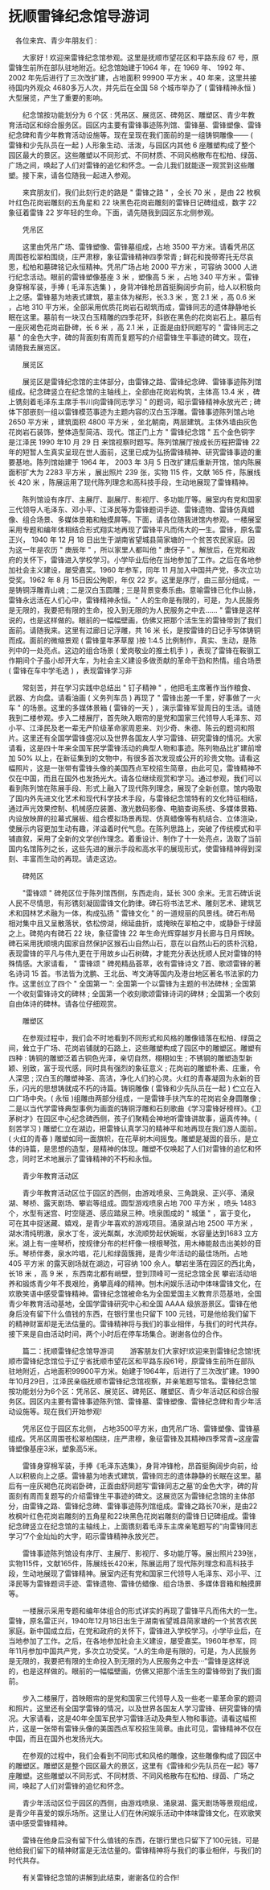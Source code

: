 # 抚顺雷锋纪念馆导游词
　各位来宾、青少年朋友们 :

　　大家好 ! 欢迎来雷锋纪念馆参观。这里是抚顺市望花区和平路东段 67 号，原雷锋生前所在部队驻地附近。纪念馆始建于1964 年，在 1969 年、 1992 年、 2002 年先后进行了三次改扩建，占地面积 99900 平方米 。40 年来，这里共接待国内外观众 4680多万人次，并先后在全国 58 个城市举办了 ( 雷锋精神永恒 ) 大型展览，产生了重要的影响。

　　纪念馆按功能划分为 6 个区 : 凭吊区、展览区、碑苑区、雕塑区、青少年教育活动区和综合服务区。园区内主要有雷锋事迹陈列馆、雷锋墓、雷锋塑像、雷锋纪念碑和青少年教育活动设施等。现在呈现在我们面前的是一组铸铜雕像─── ( 雷锋和少先队员在一起 ) 人形象生动、活泼，与园区内其他 6 座雕塑构成了整个园区最大的景区。这些雕塑以不同形式、不同材质、不同风格散布在松柏、绿茵、广场之间，唤起了人们对雷锋的追忆和怀念。一会儿我们就能逐一观赏到这些雕塑。接下来，请各位随我一起进入参观。

　　来宾朋友们，我们此刻行走的路是 " 雷锋之路 " ，全长 70 米 ，是由 22 枚枫叶红色花岗岩雕刻的五角星和 22 块黑色花岗岩雕刻的雷锋日记碑组成，数字 22 象征着雷锋 22 岁年轻的生命。下面，请先随我到园区东北侧参观。

　　凭吊区

　　这里由凭吊广场、雷锋塑像、雷锋墓组成，占地 3500 平方米。请看凭吊区周围苍松翠柏围绕，庄严肃穆，象征雷锋精神四季常青 ; 鲜花和挽带寄托无尽哀思，松柏和墓碑铭记永恒精神。凭吊广场占地 2000 平方米 ，可容纳 3000 人进行纪念活动。眼前的雷锋塑像基座 3 米 ，塑像高 5 米 ，占地 340 平方米 。雷锋身穿棉军装，手捧 ( 毛泽东选集 ) ，身背冲锋枪昂首挺胸阔步向前，给人以积极向上之感。雷锋墓为地表式建筑，墓主体为梯形，长3.3 米 ，宽 2.1 米 ，高 0.6 米 ，占地 310 平方米，全部采用优质花岗岩石砌筑而成，雷锋同志的遗体静静地长眠在这里。墓前有一块汉白玉精雕的四季花环，斜嵌在黑色的花岗岩石上。墓后有一座灰褐色花岗岩卧碑，长 6 米 ，高 2.1 米 ，正面是由舒同题写的 " 雷锋同志之墓 " 的金色大字，碑的背面刻有周而复题写的介绍雷锋生平事迹的碑文。现在，请随我去展览区。

　　展览区

　　展览区是雷锋纪念馆的主体部分，由雷锋之路、雷锋纪念碑、雷锋事迹陈列馆组成。纪念碑竖立在纪念馆的主轴线上，全部由花岗岩构筑，主体高 13.4 米 ，碑上镌刻着毛泽东主席手书川向雷锋同志学习 " 的题词，昭示雷锋精神永放光芒 ; 碑体下部嵌刻一组以雷锋模范事迹为主题内容的汉白玉浮雕。雷锋事迹陈列馆占地 2650 平方米 ，建筑面积 4800 平方米 ，坐北朝南，两层建筑。主体外墙由灰色花岗岩石装饰，整体造型简洁、现代。馆正门上方 " 雷锋纪念馆 " 五个金色铜字是江泽民 1990 年10 月 29 日 来馆视察时题写。陈列馆展厅按成长历程把雷锋 22年的短暂人生真实呈现在世人面前，这里已成为弘扬雷锋精神、研究雷锋事迹的重要基地。陈列馆始建于 1964 年， 2003 年 3月 5 日改扩建后重新开馆，馆内陈展面积扩大为 2283 平方米 ，展出照片 239 张，实物 115 件，文献 165 件，陈展线长 420 米 ，陈展运用了现代陈列理念和高科技手段，生动地展现了雷锋精神。

　　陈列馆设有序厅、主展厅、副展厅、影视厅、多功能厅等。展室内有党和国家三代领导人毛泽东、邓小平、江泽民等为雷锋题词手迹、雷锋遗物、雷锋仿真蜡像、组合场景、多媒体景箱和触摸屏等。下面，请各位随我进馆内参观。一楼展室采用专题和编年体相结合形式翔实地再现了雷锋平凡而伟大的一生。雷锋，原名雷正兴， 1940 年 12 月 18 日出生于湖南省望城县简家塘的一个贫苦农民家庭。因为这一年是农历 " 庚辰年 " ，所以家里人都叫他 " 庚伢子 " 。解放后，在党和政府的关怀下，雷锋进入学校学习。小学毕业后他在当地参加了工作。之后在各地参加社会主义建设，屡受嘉奖。1960 年参军，同年 11 月加入中国共产党，多次立功受奖。1962 年 8 月 15日因公殉职，年仅 22 岁。这里是序厅，由三部分组成，一是铸铜浮雕青山魂 ; 二是汉白玉圆雕 ; 三是背景变奏乐曲。意喻雷锋已化作山脉，雷锋永远活在人们心中，雷锋精神永恒。" 人的生命是有限的，可是，为人民服务是无限的，我要把有限的生命，投入到无限的为人民服务之中去…… " 雷锋是这样说的，也是这样做的。眼前的一幅幅壁画，仿佛又把那个活生生的雷锋带到了我们面前。请随我来。这里有过廊日记浮雕，共 16 米 长，是按雷锋的日记手写体铸铜而成。面前的微缩景观 ( 雷锋童年茅草屋 )按 1:4.5 比例制作，真实、生动，是陈列中的一处亮点。这边的组合场景 ( 爱岗敬业的推土机手 ) ，表现了雷锋在鞍钢工作期间个子虽小却开大车，为社会主义建设多做贡献的革命干劲和热情。组合场景 ( 雷锋在车中学毛选 ) ，表现雷锋学习非

　　常刻苦，并在学习实践中总结出 " 钉子精神 " ，他把毛主席著作当作粮食、武器、方向盘。请看油画 ( 义务列车员 ) 再现了 " 雷锋出差一千里，好事做了一火车 " 的场景。这里的多媒体景箱 ( 雷锋的一天 ) ，演示雷锋军营周日的生活。请随我到二楼参观。步入二楼展厅，首先映入眼帘的是党和国家三代领导人毛泽东、邓小平、江泽民及老一辈无产阶级革命家周恩来、刘少奇、朱德、陈云的题词和照片。这里还有全国学雷锋盛况以及世界各国友人学习雷锋、研究雷锋的情况。大家请看，这是四十年来全国军民学雷锋活动的典型人物和事迹。陈列物品比扩建前增加 50% 以上，在新征集到的文物中，有很多首次发现或公开的珍贵文物。请看这幅照片，这是一张带有雷锋头像的美国西点军校招生简章，由此可见，雷锋精神不仅在中国，而且在国外也发扬光大。请各位继续观赏和学习。通过参观，我们可以看到陈列馆在陈展手段、形式上融入了现代陈列理念，展现了全新创意。馆内吸取了国内外先进文化艺术和现代科学技术手段，与雷锋纪念馆特有的文化特征相结，通过声光效果控制、机械感应装置、激光数码影像、电脑查询系统、多媒体景箱、内设放映屏的拉幕式展板、组合模拟场景再现、仿真蜡像等有机结合、立体渲染，使展示内容更加生动有趣，洋溢着时代气息。在陈列思路上，突破了传统模式和平铺直叙，采用了全新的文学创作理念。着重设计、制作了十一处亮点，汲取了当前国内名馆陈列之长，这些先进的展示手段和高水平的展现形式，使雷锋精神得到深刻、丰富而生动的再现。请走这边。

　　碑苑区

　　"雷锋颂 " 碑苑区位于陈列馆西侧，东西走向，延长 300 余米。无言石碑诉说人民不尽情思，有形镌刻凝固雷锋文化韵律。碑石将书法艺术、雕刻艺术、建筑艺术和园林艺术融为一体，构成弘扬 " 雷锋文化 " 的一道规丽的风景线。碑石布局相对集中且又呈散落状，依松傍湖，绵延曲折，或掩映在翠柏之中，或静卧于绿茵之上。碑苑内有碑石 22 块，象征雷锋 22 年生命光辉穿越岁月长廊与日月辉映。碑石采用抚顺境内国家自然保护区猴石山自然山石，意在以自然山石的质朴沉稳，表现雷锋的平凡与伟九更在于用故乡山石树碑，才能充分表达抚顺人民对雷锋的特殊情感。大家请看， " 雷锋颂 " 碑苑精品荟萃，收有雷锋诗文 7首、歌颂雷锋的著名诗词 15 首。书法皆为沈鹏、王北岳、岑文涛等国内及港台地区著名书法家的力作。这里创立了四个 " 全国第一 ": 全国第一个以雷锋为主题的书法碑林 ; 全国第一个收刻雷锋诗文的碑林 ; 全国第一个收刻歌颂雷锋诗词的碑林 ; 全国第一个收刻自由体诗的碑林。请各位仔细观赏。

　　雕塑区

　　在参观过程中，我们会不时地看到不同形式和风格的雕像错落在松柏、绿茵之间，耸立于广场、花岗岩铺就的石路上，这些雕塑构成了园区中的雕塑区。雕塑有四种 : 铸铜的雕塑泛着古铜色光泽，亲切自然，栩栩如生 ; 不锈钢的雕塑造型新颖、别致，富于现代感，同时具有强烈的象征意义 ; 花岗岩的雕塑朴素、庄重，令人深思 ; 汉白玉的雕塑神圣、高洁，净化人们的心灵。火红的青春凝固为永新的音乐，闪光的思想铸就成不朽的诗篇。铸铜雕像 ( 雷锋和少先队员在一起 ) 伫立在入口广场中央。( 永恒 )组雕由两部分组成，一是雷锋手扶汽车的花岗岩全身圆雕像 ; 二是以当代学雷锋典型事例为画面的铸铜浮雕和石刻歌曲《学习雷锋好榜样》。《卫茅树才》在园区中心纪念碑西侧，孩子们聚精会神地听雷锋讲故事，逼真传神。( 刻苦学习 ) 雕塑仁立在湖边，把雷锋认真学习的精神平和地再现在我们游人面前。( 火红的青春 ) 雕塑如同一面旗帜，在花草树木间摇曳。雕塑是凝固的音乐，是立体的诗篇，是思想的造型，是精神的体现。雕塑不仅唤起了人们对雷锋的追忆和怀念，同时艺术地展示了雷锋精神的不朽和永恒。

　　青少年教育活动区

　　青少年教育活动区位于园区的西侧，由游戏喷泉、三角跳泉、正兴亭、涌泉湖、琴桥、露天剧场、攀岩等组成。圆型游戏喷泉占地 700 平方米 ，喷头 1483 个，水型有迷宫、时空隧道、感应踏泉三种。喷泉围成的 " 城堡 " ，富于变化，可在其中捉迷藏、嬉戏，是青少年喜欢的游戏项目。涌泉湖占地 2500 平方米 ，湖水清纯明澈，泉水丁冬，波光粼粼，水流顺势起伏婉蜒，水容量达到1683 立方米。湖上有一座琴桥，按规律分布的栏杆像一根根琴弦，用木棒能敲击出美妙的音乐。琴桥伴奏，泉水吟唱，花儿和绿茵簇拥，是青少年活动的最佳场所。占地 405 平方米 的露天剧场就在湖边，可容纳 100 余人。攀岩坐落在园区的西北角，长18 米 ，高 9 米 ，东西南北都有峭壁，登到顶峰可一览纪念馆全民 攀岩活动培养和锻炼青少年不畏艰险，勇攀高峰的精神。刨木闲娱乐活动中体味雷锋文化，在欢歌笑语中感受雷锋精神。雷锋纪念馆被命名为全国爱国主义教育示范基地，全国青少年教育活动基地，全国学雷锋研究中心和全国 AAAA 级旅游景区。雷锋在他身后没有留下什么值钱的东西，在银行里也只留下 100 元钱，可是他给我们留下的精神财富却是无法估量的。雷锋精神将与我们的事业相伴，与我们的时代共存。接下来是自由活动时间，两个小时后在停车场集合。谢谢各位的合作。

　　篇二：抚顺雷锋纪念馆导游词
　　游客朋友们大家好!欢迎来到雷锋纪念馆!抚顺市雷锋纪念馆位于辽宁省抚顺市望花区和平路东段61号，原雷锋生前所在部队驻地附近，占地面积99900平方米。始建于1964年，后进行了三次改扩建。1990年10月29日，江泽民亲临抚顺市雷锋纪念馆视察，并亲笔题写馆名。雷锋纪念馆按功能划分为6个区：凭吊区、展览区、碑苑区、雕塑区、青少年活动区和综合服务区。园区内主要有雷锋事迹陈列馆、雷锋墓、雷锋塑像、雷锋纪念碑和青少年活动设施等。现在我们开始参观!

　　凭吊区位于园区东北侧， 占地3500平方米，由凭吊广场、雷锋塑像、雷锋墓组成。凭吊区周围苍松翠柏围绕，庄严肃穆，象征雷锋及其精神四季常青~这座雷锋塑像基座3米，塑象高5米。

　　雷锋身穿棉军装，手捧《毛泽东选集》，身背冲锋枪，昂首挺胸阔步向前，给人以积极向上之感。雷锋墓为地表式建筑，雷锋同志的遗体静静的长眠在这里。墓后有一座灰褐色花岗岩卧碑，正面由舒同题写‘雷锋同志之墓’的金色大字，碑的背面刻有周而复题写的介绍雷锋生平事迹的碑文。这展览区为雷锋纪念馆的主体部分，由雷锋之路、雷锋纪念碑、雷锋事迹陈列馆组成。雷锋之路长70米，是由22枚枫叶红色花岗岩雕刻的五角星和22块黑色花岗岩雕刻的雷锋日记碑组成。雷锋纪念碑竖立在纪念馆的主轴线上，上面镌刻着毛泽东主席亲笔题写的“向雷锋同志学习”7个金灿灿的大字，昭示雷锋精神永放光芒。

　　雷锋事迹陈列馆设有序厅、主展厅、影视厅、多功能厅等。展出照片239张，实物115件，文献165件，陈展线长420米，陈展运用了现代陈列理念和高科技手段，生动地展现了雷锋精神。展室内还有党和国家三代领导人毛泽东、邓小平、江泽民等为雷锋题词手迹、雷锋遗物、雷锋仿蜡像、组合场景、多媒体音箱和触摸屏等。

　　一楼展示采用专题和编年体组合的形式详实的再现了雷锋平凡而伟大的一生。雷锋，原名雷正兴，1940年12月18日出生于湖南省望城县简家塘的一个贫苦农民家庭。新中国成立后，在党和政府的关怀下，雷锋进入学校学习。小学毕业后，在当地参加了工作。之后，在各地参加社会主义建设，屡受嘉奖。1960年参军，同年11月参加中国共产党，多次立功受奖。“人的生命是有限的，可是，为人民服务是无限的，我要把有限的生命投入到无限的为人民服务之中去···”雷锋是这样说的，也是这样做的。眼前的一幅幅壁画，仿佛又把那个活生生的雷锋带到了我们面前。

　　步入二楼展厅，首映眼帘的是党和国家三代领导人及一些老一辈革命家的题词和照片。这里还有全国学雷锋的情况，以及世界各国友人学习雷锋、研究雷锋的情况。大家请看，这是40年全国军民学习雷锋活动及典型人物和事迹。请看这幅照片，这是一张带有雷锋头像的美国西点军校招生简章。由此可见，雷锋精神不仅在中国，而且在国外也发扬光大。

　　在参观的过程中，我们会看到不同形式和风格的雕像，这些雕像构成了园区中的雕塑区。雕塑区是整个园区最大的景区，这里有《雷锋和少先队员在一起》等7座雕塑。这些雕塑以不同形式、不同材质、不同风格散布在松柏、绿茵、广场之间，唤起了人们对雷锋的追忆和怀念。

　　青少年活动区位于园区的西侧，由游戏喷泉、涌泉湖、露天剧场等景观组成，是青少年喜爱的娱乐场所。这里让人们在休闲娱乐活动中体味雷锋文化，在欢歌笑语中感受雷锋精神。

　　雷锋在他身后没有留下什么值钱的东西，在银行里也只留下了100元钱，可是他给我们留下的精神财富是无法估量的。雷锋精神将与我们的事业相伴，与我们的时代共存。

　　有关雷锋纪念馆的讲解到此结束，谢谢各位的合作!